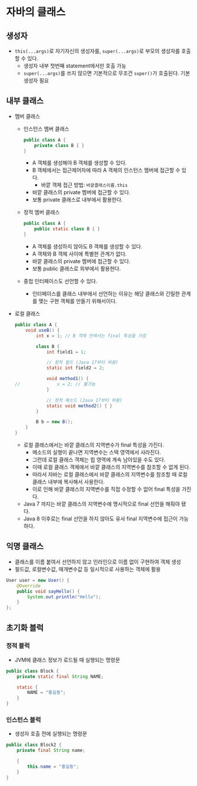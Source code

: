 # 자바의 클래스

## 생성자

- `this(...args)`로 자기자신의 생성자를, `super(...args)`로 부모의 생성자를 호출할 수 있다.
  - 생성자 내부 첫번째 statement에서만 호출 가능
  - `super(...args)`를 쓰지 않으면 기본적으로 무조건 `super()`가 호출된다. 기본생성자 필요

## 내부 클래스

- 멤버 클래스
  - 인스턴스 멤버 클래스

    ```java
    public class A {
        private class B { }
    }
    ```

    - A 객체를 생성해야 B 객체를 생성할 수 있다.
    - B 객체에서는 접근제어자에 따라 A 객체의 인스턴스 멤버에 접근할 수 있다.
      - 바깥 객체 접근 방법: `바깥클래스이름.this`
    - 바깥 클래스의 private 멤버에 접근할 수 있다.
    - 보통 private 클래스로 내부에서 활용한다.

  - 정적 멤버 클래스

    ```java
    public class A {
        public static class B { }
    }
    ```

    - A 객체를 생성하지 않아도 B 객체를 생성할 수 있다.
    - A 객체와 B 객체 사이에 특별한 관계가 없다.
    - 바깥 클래스의 private 멤버에 접근할 수 있다.
    - 보통 public 클래스로 외부에서 활용한다.

  - 중첩 인터페이스도 선언할 수 있다.
    - 인터페이스를 클래스 내부에서 선언하는 이유는 해당 클래스와 긴밀한 관계를 맺는 구현 객체를 만들기 위해서이다.

- 로컬 클래스

  ```java
  public class A {
      void useB() {
          int x = 1; // B 객체 안에서는 final 특성을 가짐

          class B {
              int field1 = 1;

              // 정적 필드 (Java 17부터 허용)
              static int field2 = 2;

              void method1() {
  //              x = 2; // 불가능
              }

              // 정적 메소드 (Java 17부터 허용)
              static void method2() { }
          }

          B b = new B();
      }
  }
  ```

  - 로컬 클래스에서는 바깥 클래스의 지역변수가 final 특성을 가진다.
    - 메소드의 실행이 끝나면 지역변수는 스택 영역에서 사라진다.
    - 그런데 로컬 클래스 객체는 힙 영역에 계속 남아있을 수도 있다.
    - 이때 로컬 클래스 객체에서 바깥 클래스의 지역변수를 참조할 수 없게 된다.
    - 따라서 자바는 로컬 클래스에서 바깥 클래스의 지역변수를 참조할 때 로컬 클래스 내부에 복사해서 사용한다.
    - 이로 인해 바깥 클래스의 지역변수를 직접 수정할 수 없어 final 특성을 가진다.
  - Java 7 까지는 바깥 클래스의 지역변수에 명시적으로 final 선언을 해줘야 됐다.
  - Java 8 이후로는 final 선언을 하지 않아도 유사 final 지역변수에 접근이 가능하다.

## 익명 클래스

- 클래스를 이름 붙여서 선언하지 않고 인라인으로 이름 없이 구현하여 객체 생성
- 필드값, 로컬변수값, 매개변수값 등 일시적으로 사용하는 객체에 활용

```java
User user = new User() {
    @Override
    public void sayHello() {
        System.out.println("Hello");
    }
};
```

## 초기화 블럭

### 정적 블럭

- JVM에 클래스 정보가 로드될 때 실행되는 명령문

```java
public class Block {
    private static final String NAME;

    static {
        NAME = "홍길동";
    }
}
```

### 인스턴스 블럭

- 생성자 호출 전에 실행되는 명령문

```java
public class Block2 {
    private final String name;

    {
        this.name = "홍길동";
    }
}
```